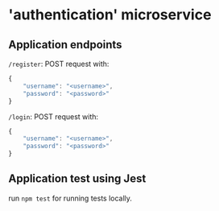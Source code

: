 # 'authentication' microservice

## Application endpoints
`/register`: POST request with:  
```javascript
{
    "username": "<username>",
    "password": "<password>"
}
```
`/login`: POST request with:  
```javascript
{
    "username": "<username>",
    "password": "<password>"
}
```

## Application test using Jest
run `npm test` for running tests locally.